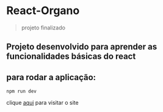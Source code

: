 <h1>React-Organo</h1>

>projeto finalizado

<h2>Projeto desenvolvido para aprender as funcionalidades básicas do react</h2>

<h2>para rodar a aplicação: </h2>

```
npm run dev
```

clique <a href='https://react-organo-iota.vercel.app/'> aqui</a> para visitar o site
